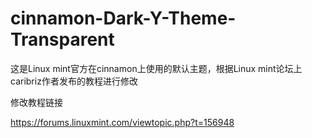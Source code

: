 # cinnamon-Dark-Y-Theme-Transparent
这是Linux mint官方在cinnamon上使用的默认主题，根据Linux mint论坛上caribriz作者发布的教程进行修改

修改教程链接

  https://forums.linuxmint.com/viewtopic.php?t=156948

